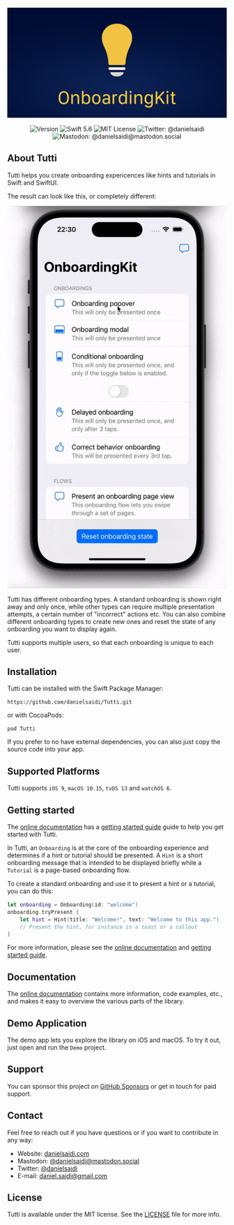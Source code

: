 <p align="center">
    <img src ="Resources/Logo.png" alt="Tutti Logo" title="Tutti" width=600 />
</p>

<p align="center">
    <img src="https://img.shields.io/github/v/release/danielsaidi/Tutti?color=%2300550&sort=semver" alt="Version" />
    <img src="https://img.shields.io/badge/Swift-5.6-orange.svg" alt="Swift 5.6" />
    <img src="https://img.shields.io/github/license/danielsaidi/Tutti" alt="MIT License" />
    <img src="https://img.shields.io/twitter/url?label=Twitter&style=social&url=https%3A%2F%2Ftwitter.com%2Fdanielsaidi" alt="Twitter: @danielsaidi" title="Twitter: @danielsaidi" />
    <img src="https://img.shields.io/mastodon/follow/000253346?label=mastodon&style=social" alt="Mastodon: @danielsaidi@mastodon.social" title="Mastodon: @danielsaidi@mastodon.social" />
</p>


## About Tutti

Tutti helps you create onboarding expericences like hints and tutorials in Swift and SwiftUI. 

The result can look like this, or completely different:

<p align="center">
    <img src ="Resources/Demo.gif" />
</p>

Tutti has different onboarding types. A standard onboarding is shown right away and only once, while other types can require multiple presentation attempts, a certain number of "incorrect" actions etc. You can also combine different onboarding types to create new ones and reset the state of any onboarding you want to display again. 

Tutti supports multiple users, so that each onboarding is unique to each user.



## Installation

Tutti can be installed with the Swift Package Manager:

```
https://github.com/danielsaidi/Tutti.git
```

or with CocoaPods:

```
pod Tutti
```

If you prefer to no have external dependencies, you can also just copy the source code into your app.



## Supported Platforms

Tutti supports `iOS 9`, `macOS 10.15`, `tvOS 13` and `watchOS 6`.



## Getting started

The [online documentation][Documentation] has a [getting started guide][Getting-Started] guide to help you get started with Tutti.

In Tutti, an ``Onboarding`` is at the core of the onboarding experience and determines if a hint or tutorial should be presented. A `Hint` is a short onboarding message that is intended to be displayed briefly while a `Tutorial` is a page-based onboarding flow.

To create a standard onboarding and use it to present a hint or a tutorial, you can do this:

```swift
let onboarding = Onboarding(id: "welcome")
onboarding.tryPresent { 
    let hint = Hint(title: "Welcome!", text: "Welcome to this app.")
    // Present the hint, for instance in a toast or a callout
}
```

For more information, please see the [online documentation][Documentation] and [getting started guide][Getting-Started].



## Documentation

The [online documentation][Documentation] contains more information, code examples, etc., and makes it easy to overview the various parts of the library. 



## Demo Application

The demo app lets you explore the library on iOS and macOS. To try it out, just open and run the `Demo` project.



## Support

You can sponsor this project on [GitHub Sponsors][Sponsors] or get in touch for paid support. 



## Contact

Feel free to reach out if you have questions or if you want to contribute in any way:

* Website: [danielsaidi.com][Website]
* Mastodon: [@danielsaidi@mastodon.social][Mastodon]
* Twitter: [@danielsaidi][Twitter]
* E-mail: [daniel.saidi@gmail.com][Email]



## License

Tutti is available under the MIT license. See the [LICENSE][License] file for more info.


[Email]: mailto:daniel.saidi@gmail.com
[Website]: https://www.danielsaidi.com
[Twitter]: https://www.twitter.com/danielsaidi
[Mastodon]: https://mastodon.social/@danielsaidi
[Sponsors]: https://github.com/sponsors/danielsaidi

[Documentation]: https://danielsaidi.github.io/Tutti/documentation/tutti/
[Getting-Started]: https://danielsaidi.github.io/Tutti/documentation/tutti/getting-started
[License]: https://github.com/danielsaidi/Tutti/blob/master/LICENSE

